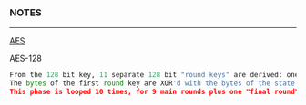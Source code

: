 ### NOTES 

---

[AES](https://www.ctfnote.com/crypto/aes)

AES-128

```py
From the 128 bit key, 11 separate 128 bit "round keys" are derived: one to be used in each AddRoundKey step.
The bytes of the first round key are XOR'd with the bytes of the state.
This phase is looped 10 times, for 9 main rounds plus one "final round"
